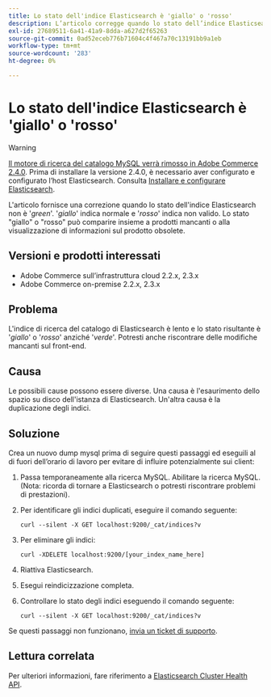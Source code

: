 ```yaml
---
title: Lo stato dell'indice Elasticsearch è 'giallo' o 'rosso'
description: L’articolo corregge quando lo stato dell’indice Elasticsearch non è "*green*". '*giallo*' indica normale e '*rosso*' indica cattivo. Lo stato "giallo" o "rosso" può comparire insieme a prodotti mancanti o alla visualizzazione di informazioni sul prodotto obsolete.
exl-id: 27689511-6a41-41a9-8dda-a627d2f65263
source-git-commit: 0ad52eceb776b71604c4f467a70c13191bb9a1eb
workflow-type: tm+mt
source-wordcount: '283'
ht-degree: 0%

---
```


# Lo stato dell&#39;indice Elasticsearch è &#39;giallo&#39; o &#39;rosso&#39;

>[!WARNING]
>
> [Il motore di ricerca del catalogo MySQL verrà rimosso in Adobe Commerce 2.4.0](/help/announcements/adobe-commerce-announcements/mysql-catalog-search-engine-will-be-removed-in-magento-2-4-0.md). Prima di installare la versione 2.4.0, è necessario aver configurato e configurato l’host Elasticsearch. Consulta [Installare e configurare Elasticsearch](https://devdocs.magento.com/guides/v2.3/config-guide/elasticsearch/es-overview.html).

L&#39;articolo fornisce una correzione quando lo stato dell&#39;indice Elasticsearch non è &#39;*green*&#39;. &#39;*giallo*&#39; indica normale e &#39;*rosso*&#39; indica non valido. Lo stato &quot;giallo&quot; o &quot;rosso&quot; può comparire insieme a prodotti mancanti o alla visualizzazione di informazioni sul prodotto obsolete.

## Versioni e prodotti interessati

* Adobe Commerce sull’infrastruttura cloud 2.2.x, 2.3.x
* Adobe Commerce on-premise 2.2.x, 2.3.x

## Problema

L&#39;indice di ricerca del catalogo di Elasticsearch è lento e lo stato risultante è &#39;*giallo*&#39; o &#39;*rosso*&#39; anziché &#39;*verde*&#39;. Potresti anche riscontrare delle modifiche mancanti sul front-end.

## Causa

Le possibili cause possono essere diverse. Una causa è l&#39;esaurimento dello spazio su disco dell&#39;istanza di Elasticsearch. Un&#39;altra causa è la duplicazione degli indici.

## Soluzione

Crea un nuovo dump mysql prima di seguire questi passaggi ed eseguili al di fuori dell’orario di lavoro per evitare di influire potenzialmente sui client:

1. Passa temporaneamente alla ricerca MySQL. Abilitare la ricerca MySQL. (Nota: ricorda di tornare a Elasticsearch o potresti riscontrare problemi di prestazioni).
1. Per identificare gli indici duplicati, eseguire il comando seguente:

   ```
   curl --silent -X GET localhost:9200/_cat/indices?v
   ```

1. Per eliminare gli indici:

   ```
   curl -XDELETE localhost:9200/[your_index_name_here]
   ```

1. Riattiva Elasticsearch.
1. Esegui reindicizzazione completa.
1. Controllare lo stato degli indici eseguendo il comando seguente:

   ```
   curl --silent -X GET localhost:9200/_cat/indices?v
   ```

Se questi passaggi non funzionano, [invia un ticket di supporto](/help/help-center-guide/help-center/magento-help-center-user-guide.md#submit-ticket).

## Lettura correlata

Per ulteriori informazioni, fare riferimento a [Elasticsearch Cluster Health API](https://www.elastic.co/guide/en/elasticsearch/reference/current/cluster-health.html).
